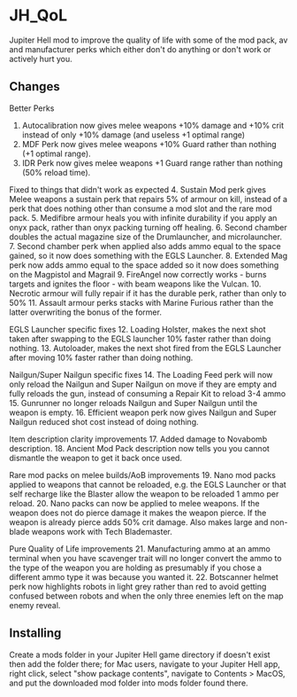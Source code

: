 # JH_QoL
Jupiter Hell mod to improve the quality of life with some of the mod pack, av and manufacturer perks which either don't do anything or don't work or actively hurt you.

## Changes

Better Perks
1. Autocalibration now gives melee weapons +10% damage and +10% crit instead of only +10% damage (and useless +1 optimal range)
2. MDF Perk now gives melee weapons +10% Guard rather than nothing (+1 optimal range).
3. IDR Perk now gives melee weapons +1 Guard range rather than nothing (50% reload time).

Fixed to things that didn't work as expected
4. Sustain Mod perk gives Melee weapons a sustain perk that repairs 5% of armour on kill, instead of a perk that does nothing other than consume a mod slot and the rare mod pack.
5. Medifibre armour heals you with infinite durability if you apply an onyx pack, rather than onyx packing turning off healing.
6. Second chamber doubles the actual magazine size of the Drumlauncher, and microlauncher.
7. Second chamber perk when applied also adds ammo equal to the space gained, so it now does something with the EGLS Launcher.
8. Extended Mag perk now adds ammo equal to the space added so it now does something on the Magpistol and Magrail
9. FireAngel now correctly works - burns targets and ignites the floor - with beam weapons like the Vulcan. 
10. Necrotic armour will fully repair if it has the durable perk, rather than only to 50%
11. Assault armour perks stacks with Marine Furious rather than the latter overwriting the bonus of the former.

EGLS Launcher specific fixes
12. Loading Holster, makes the next shot taken after swapping to the EGLS launcher 10% faster rather than doing nothing.
13. Autoloader, makes the next shot fired from the EGLS Launcher after moving 10% faster rather than doing nothing.

Nailgun/Super Nailgun specific fixes
14. The Loading Feed perk will now only reload the Nailgun and Super Nailgun on move if they are empty and fully reloads the gun, instead of consuming a Repair Kit to reload 3-4 ammo
15. Gunrunner no longer reloads Nailgun and Super Nailgun until the weapon is empty.
16. Efficient weapon perk now gives Nailgun and Super Nailgun reduced shot cost instead of doing nothing.

Item description clarity improvements
17. Added damage to Novabomb description.
18. Ancient Mod Pack description now tells you you cannot dismantle the weapon to get it back once used.

Rare mod packs on melee builds/AoB improvements
19. Nano mod packs applied to weapons that cannot be reloaded, e.g. the EGLS Launcher or that self recharge like the Blaster allow the weapon to be reloaded 1 ammo per reload.
20. Nano packs can now be applied to melee weapons. If the weapon does not do pierce damage it makes the weapon pierce. If the weapon is already pierce adds 50% crit damage. Also makes large and non-blade weapons work with Tech Blademaster.

Pure Quality of Life improvements
21. Manufacturing ammo at an ammo terminal when you have scavenger trait will no longer convert the ammo to the type of the weapon you are holding as presumably if you chose a different ammo type it was because you wanted it.
22. Botscanner helmet perk now highlights robots in light grey rather than red to avoid getting confused between robots and when the only three enemies left on the map enemy reveal.

## Installing

Create a mods folder in your Jupiter Hell game directory if doesn't exist then add the folder there; for Mac users, navigate to your Jupiter Hell app, right click, select "show package contents", navigate to Contents > MacOS, and put the downloaded mod folder into mods folder found there.
